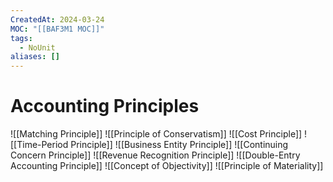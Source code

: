 ```yaml
---
CreatedAt: 2024-03-24
MOC: "[[BAF3M1 MOC]]"
tags:
  - NoUnit
aliases: []
---
```

# Accounting Principles
![[Matching Principle]]
![[Principle of Conservatism]]
![[Cost Principle]]
![[Time-Period Principle]]
![[Business Entity Principle]]
![[Continuing Concern Principle]]
![[Revenue Recognition Principle]]
![[Double-Entry Accounting Principle]]
![[Concept of Objectivity]]
![[Principle of Materiality]]

